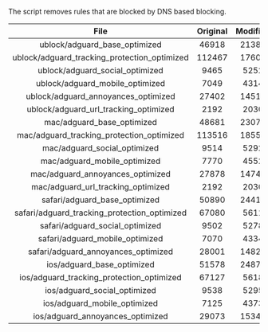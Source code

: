 The script removes rules that are blocked by DNS based blocking.


| File | Original | Modified |
|:----:|:-----:|:-----:|
| ublock/adguard_base_optimized | 46918 | 21388 |
| ublock/adguard_tracking_protection_optimized | 112467 | 17606 |
| ublock/adguard_social_optimized | 9465 | 5252 |
| ublock/adguard_mobile_optimized | 7049 | 4314 |
| ublock/adguard_annoyances_optimized | 27402 | 14517 |
| ublock/adguard_url_tracking_optimized | 2192 | 2030 |
| mac/adguard_base_optimized | 48681 | 23072 |
| mac/adguard_tracking_protection_optimized | 113516 | 18558 |
| mac/adguard_social_optimized | 9514 | 5292 |
| mac/adguard_mobile_optimized | 7770 | 4552 |
| mac/adguard_annoyances_optimized | 27878 | 14747 |
| mac/adguard_url_tracking_optimized | 2192 | 2030 |
| safari/adguard_base_optimized | 50890 | 24418 |
| safari/adguard_tracking_protection_optimized | 67080 | 5611 |
| safari/adguard_social_optimized | 9502 | 5278 |
| safari/adguard_mobile_optimized | 7070 | 4334 |
| safari/adguard_annoyances_optimized | 28001 | 14821 |
| ios/adguard_base_optimized | 51578 | 24879 |
| ios/adguard_tracking_protection_optimized | 67127 | 5618 |
| ios/adguard_social_optimized | 9538 | 5295 |
| ios/adguard_mobile_optimized | 7125 | 4373 |
| ios/adguard_annoyances_optimized | 29073 | 15343 |